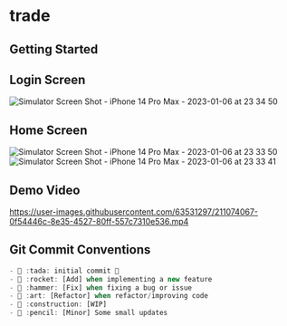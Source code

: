 # trade

## Getting Started

## Login Screen 

![Simulator Screen Shot - iPhone 14 Pro Max - 2023-01-06 at 23 34 50](https://user-images.githubusercontent.com/63531297/211073315-49d7e83a-5367-4867-a7bb-e422adab27d8.png)

## Home Screen

![Simulator Screen Shot - iPhone 14 Pro Max - 2023-01-06 at 23 33 50](https://user-images.githubusercontent.com/63531297/211073497-26953121-4393-4f4c-bccf-fc68a36a3214.png)
![Simulator Screen Shot - iPhone 14 Pro Max - 2023-01-06 at 23 33 41](https://user-images.githubusercontent.com/63531297/211073504-3c9adcea-bb11-4d5e-8a84-efde026f20ea.png)

## Demo Video


https://user-images.githubusercontent.com/63531297/211074067-0f54446c-8e35-4527-80ff-557c7310e536.mp4




## Git Commit Conventions

```dart
- 🎉 :tada: initial commit 🎉
- 🚀 :rocket: [Add] when implementing a new feature
- 🔨 :hammer: [Fix] when fixing a bug or issue
- 🎨 :art: [Refactor] when refactor/improving code
- 🚧 :construction: [WIP]
- 📝 :pencil: [Minor] Some small updates
```

